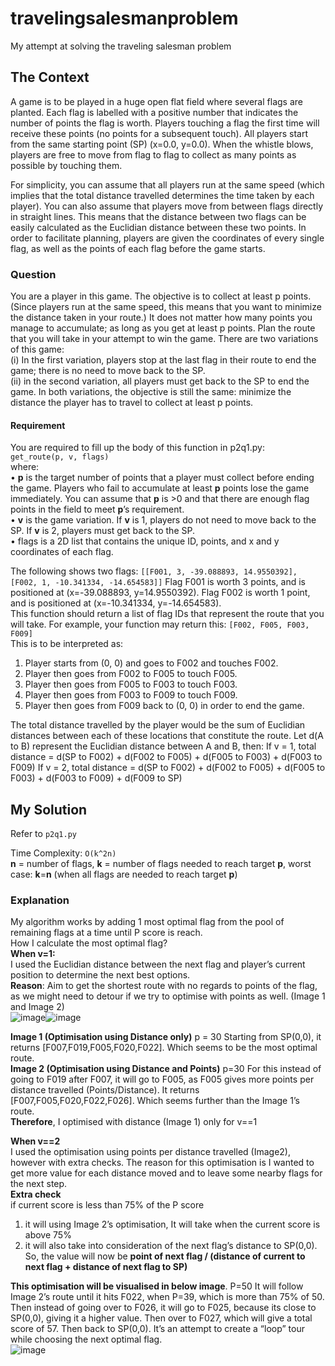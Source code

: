 # travelingsalesmanproblem
My attempt at solving the traveling salesman problem

## The Context
A game is to be played in a huge open flat field where several flags are
planted. Each flag is labelled with a positive number that indicates the
number of points the flag is worth. Players touching a flag the first time will
receive these points (no points for a subsequent touch). All players start
from the same starting point (SP) (x=0.0, y=0.0). When the whistle blows,
players are free to move from flag to flag to collect as many points as
possible by touching them. <br>

For simplicity, you can assume that all players run at the same speed (which implies that the total
distance travelled determines the time taken by each player). You can also assume that players
move from between flags directly in straight lines. This means that the distance between two flags
can be easily calculated as the Euclidian distance between these two points. In order to facilitate
planning, players are given the coordinates of every single flag, as well as the points of each flag
before the game starts.

### Question
You are a player in this game. The objective is to collect at least p points. (Since players run at the
same speed, this means that you want to minimize the distance taken in your route.) It does not
matter how many points you manage to accumulate; as long as you get at least p points. Plan the
route that you will take in your attempt to win the game. There are two variations of this game:<br>
(i) In the first variation, players stop at the last flag in their route to end the game; there
is no need to move back to the SP.<br>
(ii) in the second variation, all players must get back to the SP to end the game.
In both variations, the objective is still the same: minimize the distance the player has to travel to
collect at least p points.


#### Requirement
You are required to fill up the body of this function in p2q1.py:<br>
`get_route(p, v, flags)`<br>
where:<br>
• **p** is the target number of points that a player must collect before ending the game. Players
who fail to accumulate at least **p** points lose the game immediately. You can assume that
**p** is >0 and that there are enough flag points in the field to meet **p**’s requirement.<br>
• **v** is the game variation. If **v** is 1, players do not need to move back to the SP. If **v** is 2, players
must get back to the SP. <br>
• flags is a 2D list that contains the unique ID, points, and x and y coordinates of each flag.<br>

The following shows two flags:
`[[F001, 3, -39.088893, 14.9550392], [F002, 1, -10.341334, -14.654583]]`
Flag F001 is worth 3 points, and is positioned at (x=-39.088893, y=14.9550392). Flag F002
is worth 1 point, and is positioned at (x=-10.341334, y=-14.654583).<br>
This function should return a list of flag IDs that represent the route that you will take. For example,
your function may return this:
`[F002, F005, F003, F009]`
<br>
This is to be interpreted as:
1) Player starts from (0, 0) and goes to F002 and touches F002.
2) Player then goes from F002 to F005 to touch F005.
3) Player then goes from F005 to F003 to touch F003.
4) Player then goes from F003 to F009 to touch F009.
5) Player then goes from F009 back to (0, 0) in order to end the game.

The total distance travelled by the player would be the sum of Euclidian distances between each
of these locations that constitute the route. Let d(A to B) represent the Euclidian distance between
A and B, then:
If v = 1, total distance =
d(SP to F002) + d(F002 to F005) + d(F005 to F003) + d(F003 to F009)
If v = 2, total distance =
d(SP to F002) + d(F002 to F005) + d(F005 to F003) + d(F003 to F009) + d(F009 to SP)

## My Solution

Refer to `p2q1.py`

Time Complexity: `O(k^2n)`<br>
**n** = number of flags, **k** = number of flags needed to reach target **p**, worst case: **k**=**n** (when all flags are needed to reach target **p**)

### Explanation 
My algorithm works by adding 1 most optimal flag from the pool of remaining flags at a time until P score is reach. <br>
How I calculate the most optimal flag?<br>
**When v=1:**<br>
I used the Euclidian distance between the next flag
 and player’s current position to determine the next
best options. <br>
**Reason**: Aim to get the shortest route with no regards
to points of the flag, as we might need to detour if we
try to optimise with points as well. (Image 1 and Image 2) <br>
![image](https://user-images.githubusercontent.com/56392203/111672688-2dfbb380-8855-11eb-8865-daafc0e8bc96.png)![image](https://user-images.githubusercontent.com/56392203/111672700-30f6a400-8855-11eb-908f-4c32a93375fa.png)

**Image 1 (Optimisation using Distance only)** p = 30
Starting from SP(0,0), it returns [F007,F019,F005,F020,F022].
Which seems to be the most optimal route. <br>
**Image 2 (Optimisation using Distance and Points)** p=30
For this instead of going to F019 after F007, it will go to F005,
as F005 gives more points per distance travelled (Points/Distance).
It returns [F007,F005,F020,F022,F026]. Which seems further than
the Image 1’s route. <br>
**Therefore**, I optimised with distance (Image 1) only for v==1

**When v==2**<br>
I used the optimisation using points per distance travelled (Image2), however with extra checks. The reason for this optimisation is I wanted to get more value for each distance moved and to leave some nearby flags for the next step.<br>
**Extra check**<br>
if current score is less than 75% of the P score
1) it will using Image 2’s optimisation, It will take 
when the current score is above 75%
2) it will also take into consideration of the next flag’s
distance to SP(0,0). So, the value will now be **point of next flag / (distance of current to next flag + distance of next flag to SP)** 

**This optimisation will be visualised in below image**. P=50
It will follow Image 2’s route until it hits F022, when P=39, which is more than 75% of 50. Then instead of going over to F026, it will go to F025, because its close to SP(0,0), giving it a higher value. Then over to F027, which will give a total score of 57. Then back to SP(0,0). It’s an attempt to create a “loop” tour while choosing the next optimal flag.<br> ![image](https://user-images.githubusercontent.com/56392203/111673189-b11d0980-8855-11eb-964a-71e57e646a44.png)




